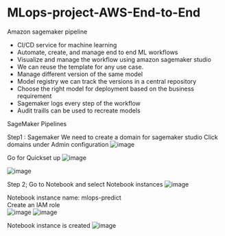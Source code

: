 # MLops-project-AWS-End-to-End

Amazon sagemaker pipeline

* CI/CD service for machine learning
* Automate, create, and manage end to end ML workflows
* Visualize and manage the workflow using amazon sagemaker studio
* We can reuse the template for any use case.
* Manage different version of the same model
* Model registry we can track the versions in a central repository
* Choose the right model for deployment based on the business requirement
* Sagemaker logs every step of the workflow
* Audit traills can be used to recreate models

SageMaker Pipelines

Step1 : Sagemaker
We need to create a domain for sagemaker studio
Click domains under Admin configuration
![image](https://github.com/nibinkjoseph/MLops-project-4-AWS-End-to-End-/assets/63180074/2db8d7c0-bf54-4d4d-bf81-43381606db69)

Go for Quickset up
![image](https://github.com/nibinkjoseph/MLops-project-4-AWS-End-to-End-/assets/63180074/b6d82bd9-85b0-4c34-9f5b-f17fc9aa73f8)

![image](https://github.com/nibinkjoseph/MLops-project-4-AWS-End-to-End-/assets/63180074/8fc99e6f-3367-44dd-a36e-3d4c8757b629)

Step 2; Go to Notebook and select Notebook instances
![image](https://github.com/nibinkjoseph/MLops-project-4-AWS-End-to-End-/assets/63180074/c4e8b9c0-f665-46a1-9c2e-06d79f56be7b)

Notebook instance name: mlops-predict  
Create an IAM role  
![image](https://github.com/nibinkjoseph/MLops-project-4-AWS-End-to-End-/assets/63180074/83bb5b2f-2b33-436c-8e04-aad50ee51546)
![image](https://github.com/nibinkjoseph/MLops-project-4-AWS-End-to-End-/assets/63180074/7ced52a3-3e40-48b3-99e2-2651847a3b80)

Notebook instance is created
![image](https://github.com/nibinkjoseph/MLops-project-4-AWS-End-to-End-/assets/63180074/fddc3196-19e4-43b6-81ce-dcd91cf5bafc)
